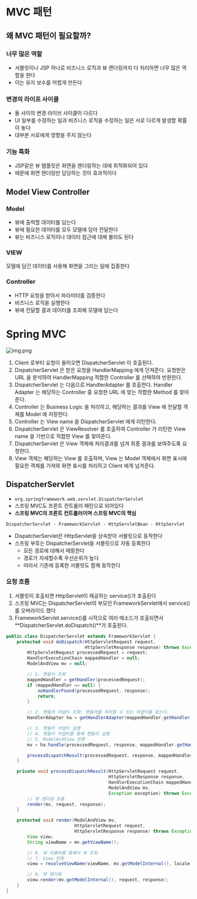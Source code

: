 # MVC 패턴

## 왜 MVC 패턴이 필요할까?

### 너무 많은 역할

* 서블릿이나 JSP 하나로 비즈니스 로직과 뷰 랜더링까지 다 처리하면 너무 많은 역할을 한다
* 이는 유지 보수를 어렵게 만든다

### 변경의 라이프 사이클

* 둘 사이의 변경 라이브 사이클이 다르다
* UI 일부를 수정하는 일과 비즈니스 로직을 수정하는 일은 서로 다르게 발생할 확률이 놓다
* 대부분 서로에게 영향을 주지 않는다

### 기능 특화

* JSP같은 뷰 템플릿은 화면을 렌더링하는 데에 최적화되어 있다
* 때문에 화면 렌더링만 담당하는 것이 효과적이다

## Model View Controller

### Model

* 뷰에 출력할 데이터를 담는다
* 뷰에 필요한 데이터를 모두 모델에 담아 전달한다
* 뷰는 비즈니스 로직이나 데이터 접근에 대해 몰라도 된다

### VIEW

모델에 담긴 데이터를 사용해 화면을 그리는 일에 집중한다

### Controller

* HTTP 요청을 받아서 파라미터를 검증한다
* 비즈니스 로직을 실행한다
* 뷰에 전달할 결과 데이터를 조회해 모델에 담는다

# Spring MVC

![img.png](../⚠%20z-Image%20⚠/img2/Spring-MVC-Pattern.png)

1. Client 로부터 요청이 들어오면 DispatcherServlet 이 호출된다.
2. DispatcherServlet 은 받은 요청을 HandlerMapping 에게 던져준다. 요청받은 URL 을 분석하여 HandlerMapping 적합한 Controller 를 선택하여 반환한다.
3. DispatcherServlet 는 다음으로 HandlerAdapter 를 호출한다. Handler Adapter 는 해당하는 Controller 중 요청한 URL 에 맞는 적합한 Method 를 찾아준다.
4. Controller 는 Business Logic 을 처리하고, 해당하는 결과를 View 에 전달할 객체를 Model 에 저장한다.
5. Controller 는 View name 을 DispatcherServlet 에게 리턴한다.
6. DispatcherServlet 은 ViewResolver 를 호출하여 Controller 가 리턴한 View name 을 기반으로 적합한 View 를 찾아준다.
7. DispatcherServlet 은 View 객체에 처리결과를 넘겨 최종 결과를 보여주도록 요청한다.
8. View 객체는 해당하는 View 를 호출하며, View 는 Model 객체에서 화면 표시에 필요한 객체를 가져와 화면 표시를 처리하고 Client 에게 넘겨준다.

## DispatcherServlet

* `org.springframework.web.servlet.DispatcherServlet`
* 스프링 MVC도 프론트 컨트롤러 패턴으로 되어있다
* **스프링 MVC의 프론트 컨트롤러이며 스프링 MVC의 핵심**

```
DispatcherServlet - FrameworkServlet - HttpServletBean - HttpServlet
```

* DispatcherServlet은 HttpServlet을 상속받아 서블릿으로 동작한다
* 스프링 부투는 DispatcherServlet을 서블릿으로 자동 등록한다
    * 모든 경로에 대해서 매핑한다
    * 경로가 자세할수록 우선순위가 높다
    * 따라서 기존에 등록한 서블릿도 함께 동작한다

### 요청 흐름

1. 서블릿이 호출되면 HttpServlet이 제공하는 service()가 호출된다
2. 스프링 MVC는 DispatcherServlet의 부모인 FrameworkServlet에서 service()를 오버라이드 했다
3. FrameworkServlet.service()를 시작으로 여러 메소드가 호출되면서 **DispatcherServlet.doDispatch()**가 호출된다.

```java
public class DispatcherServlet extends FrameworkServlet {
    protected void doDispatch(HttpServletRequest request,
                              HttpServletResponse response) throws Exception {
        HttpServletRequest processedRequest = request;
        HandlerExecutionChain mappedHandler = null;
        ModelAndView mv = null;

        // 1. 핸들러 조회
        mappedHandler = getHandler(processedRequest);
        if (mappedHandler == null) {
            noHandlerFound(processedRequest, response);
            return;
        }

        // 2. 핸들러 어댑터 조회: 핸들러를 처리할 수 있는 어댑터를 찾는다.
        HandlerAdapter ha = getHandlerAdapter(mappedHandler.getHandler());

        // 3. 핸들러 어댑터 실행
        // 4. 핸들러 어댑터를 통해 핸들러 실행
        // 5. ModelAndView 반환
        mv = ha.handle(processedRequest, response, mappedHandler.getHandler());

        processDispatchResult(processedRequest, response, mappedHandler, mv, dispatchException);
    }

    private void processDispatchResult(HttpServletRequest request,
                                       HttpServletResponse response,
                                       HandlerExecutionChain mappedHandler,
                                       ModelAndView mv,
                                       Exception exception) throws Exception {
        // 뷰 렌더링 호출
        render(mv, request, response);
    }

    protected void render(ModelAndView mv,
                          HttpServletRequest request,
                          HttpServletResponse response) throws Exception {
        View view;
        String viewName = mv.getViewName();

        // 6. 뷰 리졸버를 통해서 뷰 조회
        // 7. View 반환
        view = resolveViewName(viewName, mv.getModelInternal(), locale, request);

        // 8. 뷰 렌더링
        view.render(mv.getModelInternal(), request, response);
    }
}
```